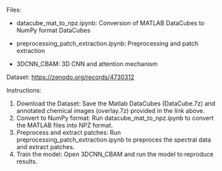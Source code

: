 Files:
- datacube_mat_to_npz.ipynb: Conversion of MATLAB DataCubes to NumPy format DataCubes

- preprocessing_patch_extraction.ipynb: Preprocessing and patch extraction

- 3DCNN_CBAM: 3D CNN and attention mechanism

Dataset: https://zenodo.org/records/4730312


Instructions:
1) Download the Dataset: Save the Matlab DataCubes (DataCube.7z) and annotated chemical images (overlay.7z) provided in the link above.
2) Convert to NumPy format: Run datacube_mat_to_npz.ipynb to convert the MATLAB files into NPZ format.
3) Preprocess and extract patches: Run preprocessing_patch_extraction.ipynb to preproces the spectral data and extract patches.
4) Train the model: Open 3DCNN_CBAM and run the model to reproduce results.
